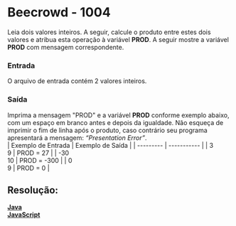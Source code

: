<h1>Beecrowd - 1004</h1>

Leia dois valores inteiros. 
A seguir, calcule o produto entre estes dois valores e atribua esta operação à variável **PROD**. 
A seguir mostre a variável **PROD** com mensagem correspondente. <br>

<h3>Entrada</h3>
O arquivo de entrada contém 2 valores inteiros.

<h3>Saída</h3>

Imprima a mensagem "PROD" e a variável **PROD** conforme exemplo abaixo, com um espaço em branco antes e depois da igualdade. 
Não esqueça de imprimir o fim de linha após o produto, caso contrário seu programa apresentará a mensagem: *“Presentation Error”*.
<br>
| Exemplo de Entrada | Exemplo de Saída |
| --------- | ----------- |
| 3<br>9    | PROD = 27   |
| -30<br>10 | PROD = -300 |
| 0<br>9    | PROD = 0    |

<h2>Resolução:</h2>

[**Java**](https://github.com/Dendzy/beecrowd-resolution/blob/main/Iniciante/Java/beecrowd_1004.java)
<br>
[**JavaScript**](https://github.com/Dendzy/beecrowd-resolution/blob/main/Iniciante/JavaScript/beecrowd_1004.js)
